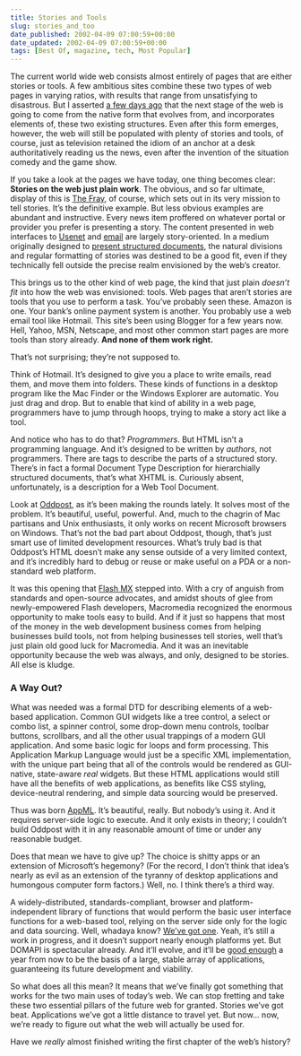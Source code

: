 ```yaml
---
title: Stories and Tools
slug: stories_and_too
date_published: 2002-04-09 07:00:59+00:00
date_updated: 2002-04-09 07:00:59+00:00
tags: [Best Of, magazine, tech, Most Popular]
---
```

The current world wide web consists almost entirely of pages that are either stories or tools. A few ambitious sites combine these two types of web pages in varying ratios, with results that range from unsatisfying to disastrous. But I asserted [a few days ago](/2002/04/03/next_web) that the next stage of the web is going to come from the native form that evolves from, and incorporates elements of, these two existing structures. Even after this form emerges, however, the web will still be populated with plenty of stories and tools, of course, just as television retained the idiom of an anchor at a desk authoritatively reading us the news, even after the invention of the situation comedy and the game show.

If you take a look at the pages we have today, one thing becomes clear: **Stories on the web just plain work**. The obvious, and so far ultimate, display of this is [The Fray](http://fray.com), of course, which sets out in its very mission to tell stories. It’s the definitive example. But less obvious examples are abundant and instructive. Every news item proffered on whatever portal or provider you prefer is presenting a story. The content presented in web interfaces to [Usenet](http://groups.google.com) and [email](http://hotmail.com) are largely story-oriented. In a medium originally designed to [present structured documents](http://www.w3.org/People/Berners-Lee/WorldWideWeb.html), the natural divisions and regular formatting of stories was destined to be a good fit, even if they technically fell outside the precise realm envisioned by the web’s creator.

This brings us to the other kind of web page, the kind that just plain *doesn’t fit* into how the web was envisioned: tools. Web pages that aren’t stories are tools that you use to perform a task. You’ve probably seen these. Amazon is one. Your bank’s online payment system is another. You probably use a web email tool like Hotmail. This site’s been using Blogger for a few years now. Hell, Yahoo, MSN, Netscape, and most other common start pages are more tools than story already. **And none of them work right.**

That’s not surprising; they’re not supposed to.

Think of Hotmail. It’s designed to give you a place to write emails, read them, and move them into folders. These kinds of functions in a desktop program like the Mac Finder or the Windows Explorer are automatic. You just drag and drop. But to enable that kind of ability in a web page, programmers have to jump through hoops, trying to make a story act like a tool.

And notice who has to do that? *Programmers*. But HTML isn’t a programming language. And it’s designed to be written by *authors*, not programmers. There are tags to describe the parts of a structured story. There’s in fact a formal Document Type Description for hierarchially structured documents, that’s what XHTML is. Curiously absent, unfortunately, is a description for a Web Tool Document.

Look at [Oddpost](http://oddpost.com), as it’s been making the rounds lately. It solves most of the problem. It’s beautiful, useful, powerful. And, much to the chagrin of Mac partisans and Unix enthusiasts, it only works on recent Microsoft browsers on Windows. That’s not the bad part about Oddpost, though, that’s just smart use of limited development resources. What’s truly bad is that Oddpost’s HTML doesn’t make any sense outside of a very limited context, and it’s incredibly hard to debug or reuse or make useful on a PDA or a non-standard web platform.

It was this opening that [Flash MX](http://news.com.com/2100-1001-872136.html) stepped into. With a cry of anguish from standards and open-source advocates, and amidst shouts of glee from newly-empowered Flash developers, Macromedia recognized the enormous opportunity to make tools easy to build. And if it just so happens that most of the money in the web development business comes from helping businesses build tools, not from helping businesses tell stories, well that’s just plain old good luck for Macromedia. And it was an inevitable opportunity because the web was always, and only, designed to be stories. All else is kludge.

### A Way Out?

What was needed was a formal DTD for describing elements of a web-based application. Common GUI widgets like a tree control, a select or combo list, a spinner control, some drop-down menu controls, toolbar buttons, scrollbars, and all the other usual trappings of a modern GUI application. And some basic logic for loops and form processing. This Application Markup Language would just be a specific XML implementation, with the unique part being that all of the controls would be rendered as GUI-native, state-aware *real* widgets. But these HTML applications would still have all the benefits of web applications, as benefits like CSS styling, device-neutral rendering, and simple data sourcing would be preserved.

Thus was born [AppML](http://www.w3schools.com/appml/). It’s beautiful, really. But nobody’s using it. And it requires server-side logic to execute. And it only exists in theory; I couldn’t build Oddpost with it in any reasonable amount of time or under any reasonable budget.

Does that mean we have to give up? The choice is shitty apps or an extension of Microsoft’s hegemony? (For the record, I don’t think that idea’s nearly as evil as an extension of the tyranny of desktop applications and humongous computer form factors.) Well, no. I think there’s a third way.

A widely-distributed, standards-compliant, browser and platform-independent library of functions that would perform the basic user interface functions for a web-based tool, relying on the server side only for the logic and data sourcing. Well, whadaya know? [We’ve got one](http://domapi.com). Yeah, it’s still a work in progress, and it doesn’t support nearly enough platforms yet. But DOMAPI is spectacular already. And it’ll evolve, and it’ll be [good enough](http://www.jwz.org/doc/worse-is-better.html) a year from now to be the basis of a large, stable array of applications, guaranteeing its future development and viability.

So what does all this mean? It means that we’ve finally got something that works for the two main uses of today’s web. We can stop fretting and take these two essential pillars of the future web for granted. Stories we’ve got beat. Applications we’ve got a little distance to travel yet. But now… now, we’re ready to figure out what the web will actually be used for.

Have we *really* almost finished writing the first chapter of the web’s history?
